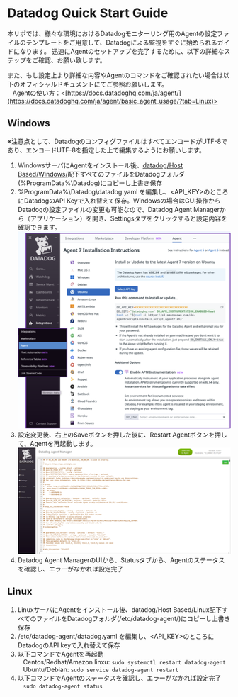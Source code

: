 # Datadog Quick Start Guide
本リポでは、様々な環境におけるDatadogモニターリング用のAgentの設定ファイルのテンプレートをご用意して、Datadogによる監視をすぐに始められるガイドになります。
迅速にAgentのセットアップを完了するために、以下の詳細なステップをご確認、お願い致します。

また、もし設定上より詳細な内容やAgentのコマンドをご確認されたい場合は以下のオフィシャルドキュメントにてご参照お願いします。  
&nbsp;&nbsp;&nbsp;Agentの使い方：<[https://docs.datadoghq.com/ja/agent/](https://docs.datadoghq.com/ja/agent/basic_agent_usage/?tab=Linux)>

## Windows
※注意点として、DatadogのコンフィグファイルはすべてエンコードがUTF-8であり、エンコードUTF-8を指定した上で編集するようにお願いします。
1. WindowsサーバにAgentをインストール後、[datadog/Host Based/Windows/](https://github.com/kennethfoo24/datadog/tree/main/Host%20Based/Windows)配下すべてのファイルをDatadogフォルダ(%ProgramData%\Datadog\)にコピーし上書き保存
2. %ProgramData%\Datadog\datadog.yaml を編集し、<API_KEY>のところにDatadogのAPI Keyで入れ替えて保存。Windowsの場合はGUI操作からDatadogの設定ファイルの変更も可能なので、Datadog Agent Managerから（アプリケーション）を開き、Settingsタブをクリックすると設定内容を確認できます。
![Datadog Agent ManagerのUIからAPIキーを取得する](static/datadog-ui-api-key.png)
3. 設定変更後、右上のSaveボタンを押した後に、Restart Agentボタンを押して、Agentを再起動します。
![Datadog Agent ManagerのUIからAgentを再起動する](static/datadog-agent-manager.png)
4. Datadog Agent ManagerのUIから、Statusタブから、Agentのステータスを確認し、エラーがなかれば設定完了

## Linux 
1. LinuxサーバにAgentをインストール後、datadog/Host Based/Linux配下すべてのファイルをDatadogフォルダ(/etc/datadog-agent/)にコピーし上書き保存  
2. /etc/datadog-agent/datadog.yaml を編集し、<API_KEY>のところにDatadogのAPI keyで入れ替えて保存    
3. 以下コマンドでAgentを再起動      
&nbsp;&nbsp;&nbsp;Centos/Redhat/Amazon linxu: `sudo systemctl restart datadog-agent`  
&nbsp;&nbsp;&nbsp;Ubuntu/Debian: `sudo service datadog-agent restart`  
4. 以下コマンドでAgentのステータスを確認し、エラーがなかれば設定完了  
&nbsp;&nbsp;&nbsp;`sudo datadog-agent status`  
